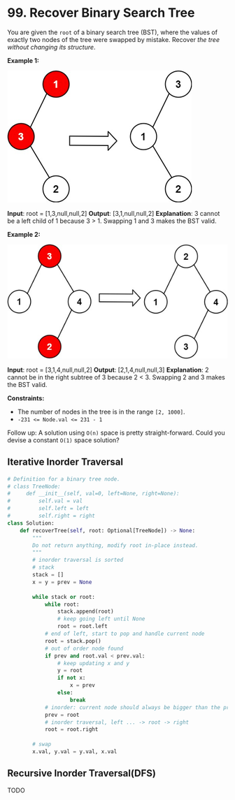 # 99. Recover Binary Search Tree

You are given the `root` of a binary search tree (BST), where the values of exactly two nodes of the tree were swapped by mistake. Recover *the tree without changing its structure*.

**Example 1:**

![img.png](99-1.png)

**Input**: root = [1,3,null,null,2]
**Output**: [3,1,null,null,2]
**Explanation**: 3 cannot be a left child of 1 because 3 > 1. Swapping 1 and 3 makes the BST valid.


**Example 2:**

![img_1.png](99-2.png)


**Input**: root = [3,1,4,null,null,2]
**Output**: [2,1,4,null,null,3]
**Explanation**: 2 cannot be in the right subtree of 3 because 2 < 3. Swapping 2 and 3 makes the BST valid.
 

**Constraints:**

* The number of nodes in the tree is in the range `[2, 1000]`.
* `-231 <= Node.val <= 231 - 1`
 

Follow up: A solution using `O(n)` space is pretty straight-forward. Could you devise a constant `O(1)` space solution?


## Iterative Inorder Traversal

```python
# Definition for a binary tree node.
# class TreeNode:
#     def __init__(self, val=0, left=None, right=None):
#         self.val = val
#         self.left = left
#         self.right = right
class Solution:
    def recoverTree(self, root: Optional[TreeNode]) -> None:
        """
        Do not return anything, modify root in-place instead.
        """
        # inorder traversal is sorted
        # stack
        stack = []
        x = y = prev = None

        while stack or root:
            while root:
                stack.append(root)
                # keep going left until None
                root = root.left
            # end of left, start to pop and handle current node
            root = stack.pop()
            # out of order node found
            if prev and root.val < prev.val:
                # keep updating x and y
                y = root
                if not x:
                    x = prev
                else:
                    break
            # inorder: current node should always be bigger than the previous node 
            prev = root
            # inorder traversal, left ... -> root -> right
            root = root.right
        
        # swap
        x.val, y.val = y.val, x.val
```

## Recursive Inorder Traversal(DFS)
TODO